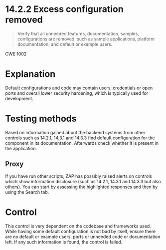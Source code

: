 # 14.2.2 Excess configuration removed

> Verify that all unneeded features, documentation, samples, configurations are removed, such as sample applications, platform documentation, and default or example users.

CWE 1002

# Explanation

Default configurations and code may contain users, credentials or open ports and overall lower security hardening, which is typically used for development.

# Testing methods

Based on information gained about the backend systems from other controls such as 14.2.1, 14.3.1 and 14.3.3 find default configuration for the component in its documentation. Afterwards check  whether it is present in the application.

## Proxy

If you have run other scripts, ZAP has possibly raised alerts on controls which show information disclosure (such as 14.2.1, 14.3.1 and 14.3.3 but also others). You can start by assessing the highlighted responses and then by using the Search tab.

# Control

This control is very dependent on the codebase and frameworks used. While having some default configuration is not bad by itself, ensure there are no default or example users, ports or unneeded code or documentation left. If any such information is found, the control is failed.